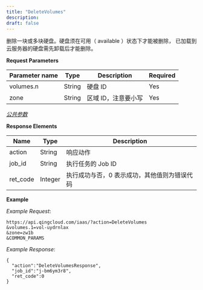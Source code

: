```yaml
---
title: "DeleteVolumes"
description: 
draft: false
---
```




删除一块或多块硬盘。硬盘须在可用（ available ）状态下才能被删除， 已加载到云服务器的硬盘需先卸载后才能删除。

**Request Parameters**

| Parameter name | Type | Description | Required |
| --- | --- | --- | --- |
| volumes.n | String | 硬盘 ID | Yes |
| zone | String | 区域 ID，注意要小写 | Yes |

[_公共参数_](../../../parameters/)

**Response Elements**

| Name | Type | Description |
| --- | --- | --- |
| action | String | 响应动作 |
| job_id | String | 执行任务的 Job ID |
| ret_code | Integer | 执行成功与否，0 表示成功，其他值则为错误代码 |

**Example**

_Example Request_:

```
https://api.qingcloud.com/iaas/?action=DeleteVolumes
&volumes.1=vol-uydrnlax
&zone=zw1b
&COMMON_PARAMS
```

_Example Response_:

```
{
  "action":"DeleteVolumesResponse",
  "job_id":"j-bm6ym3r8",
  "ret_code":0
}
```
